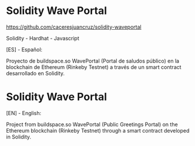 # Solidity Wave Portal

https://github.com/caceresjuancruz/solidity-waveportal

Solidity - Hardhat - Javascript

[ES] - Español:

Proyecto de buildspace.so
WavePortal (Portal de saludos público) en la blockchain de Ethereum (Rinkeby Testnet) a través de un smart contract desarrollado en Solidity.

# Solidity Wave Portal
[EN] - English:

Project from buildspace.so
WavePortal (Public Greetings Portal) on the Ethereum blockchain (Rinkeby Testnet) through a smart contract developed in Solidity.
